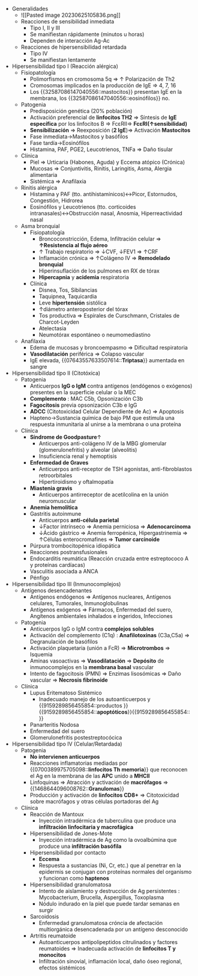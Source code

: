 - Generalidades
    - ![[Pasted image 20230625105836.png]]
    - Reacciones de sensibilidad inmediata
        - Tipo I, II y III
        - Se manifiestan rápidamente (minutos u horas)
        - Dependen de interacción Ag-Ac
    - Reacciones de hipersensibilidad retardada
        - Tipo IV
        - Se manifiestan lentamente
- Hipersensibilidad tipo I (Reacción alérgica)
    - Fisiopatología
        - Polimorfismos en cromosoma 5q ⇒ ↑ Polarización de Th2
        - Cromosomas implicados en la producción de IgE ⇒ 4, 7, 16
        - Los {{32587086147040556::mastocitos}} presentan IgE en la membrana, los {{32587086147040556::eosinófilos}} no.
    - Patogenia
        - Predisposición genética (20% población)
        - Activación preferencial de **linfocitos TH2** ⇒ Síntesis de **IgE específica** por los linfocitos B ⇒ FcεRII⇒ **FcεRI(↑sensibilidad)**
        - **Sensibilización** ⇒ Reexposición (**2 IgE**)⇒ Activación **Mastocitos**
        - Fase inmediata→Mastocitos y basófilos
        - Fase tardía→Eosinófilos
        - Histamina, PAF, PGE2, Leucotrienos, TNFa ⇒ Daño tisular
    - Clínica
        - Piel ⇒ Urticaria (Habones, Aguda) y Eccema atópico (Crónica)
        - Mucosas ⇒ Conjuntivitis, Rinitis, Laringitis, Asma, Alergia alimentaria
        - Sistémica ⇒ Anafilaxia
    - Rinitis alérgica
        - Histamina y PAF (tto. antihistamínicos)↔Picor, Estornudos, Congestión, Hidrorea
        - Eosinófilos y Leucotrienos (tto. corticoides intranasales)↔Obstrucción nasal, Anosmia, Hiperreactividad nasal
    - Asma bronquial
        - Fisiopatología
            - Broncoconstricción, Edema, Infiltración celular ⇒ **↑Resistencia al flujo aéreo**
            - ↑ Trabajo respiratorio ⇒ ↓CVF, ↓FEV1 ⇒ ↑CRF
            - Inflamación crónica ⇒ ↑Colágeno IV ⇒ **Remodelado bronquial**
            - Hiperinsuflación de los pulmones en RX de tórax
            - **Hipercapnia** y **acidemia** respiratoria
        - Clínica
            - Disnea, Tos, Sibilancias
            - Taquipnea, Taquicardia
            - Leve **hipertensión** sistólica
            - ↑diámetro anteroposterior del tórax
            - Tos productiva ⇒ Espirales de Curschmann, Cristales de Charcot-Leyden
            - Atelectasia
            - Neumotórax espontáneo o neumomediastino
    - Anafilaxia
        - Edema de mucosas y broncoempasmo ⇒ Dificultad respiratoria
        - **Vasodilatación** periférica ⇒ Colapso vascular
        - IgE elevada, {{07643557633507614::**Triptasa**}} aumentada en sangre
- Hipersensibilidad tipo II (Citotóxica)
    - Patogenia
        - Anticuerpos **IgG o IgM** contra antígenos (endógenos o exógenos) presentes en la superficie celular o la MEC
        - **Complemento** : MAC C5b, Opsonización C3b
        - **Fagocitosis** previa opsonización C3b e IgG
        - **ADCC** (Citotoxicidad Celular Dependiente de Ac) ⇒ Apoptosis
        - Hapteno→Sustancia química de bajo PM que estimula una respuesta inmunitaria al unirse a la membrana o una proteína
    - Clínica
        - **Síndrome de Goodpasture**↑
            - Anticuerpos anti-colágeno IV de la MBG glomerular (glomerulonefritis) y alveolar (alveolitis)
            - Insuficiencia renal y hemoptisis
        - **Enfermedad de Graves**
            - Anticuerpos anti-receptor de TSH agonistas, anti-fibroblastos retroorbitales
            - Hipertiroidismo y oftalmopatía
        - **Miastenia gravis**
            - Anticuerpos antirreceptor de acetilcolina en la unión neuromuscular
        - **Anemia hemolítica**
        - Gastritis autoinmune
            - Anticuerpos **anti-célula parietal**
            - ↓Factor intrínseco ⇒ Anemia perniciosa ⇒ **Adenocarcinoma**
            - ↓Ácido gástrico ⇒ Anemia ferropénica, Hipergastrinemia ⇒ ↑Células enterocromafines ⇒ **Tumor carcinoide**
        - Púrpura trombocitopénica idiopática
        - Reacciones postransfusionales
        - Endocarditis reumática (Reacción cruzada entre estreptococo A y proteínas cardíacas)
        - Vasculitis asociada a ANCA
        - Pénfigo
- Hipersensibilidad tipo III (Inmunocomplejos)
    - Antígenos desencadenantes
        - Antígenos endógenos ⇒ Antígenos nucleares, Antígenos celulares, Tumorales, Inmunoglobulinas
        - Antígenos exógenos ⇒ Fármacos, Enfermedad del suero, Angítenos ambientales inhalados e ingeridos, Infecciones
    - Patogenia
        - Anticuerpos IgG o IgM contra **complejos solubles**
        - Activación del complemento (C1q) : **Anafilotoxinas** (C3a,C5a) ⇒ Degranulación de basófilos
        - Activación plaquetaria (unión a FcR) ⇒ **Microtrombos** ⇒ Isquemia
        - Aminas vasoactivas ⇒ **Vasodilatación** ⇒ **Depósito** de inmunocomplejos en la **membrana basal** vascular
        - Intento de fagocitosis (PMN) ⇒ Enzimas lisosómicas ⇒ Daño vascular ⇒ **Necrosis fibrinoide**
    - Clínica
        - Lupus Eritematoso Sistémico
            - Inadecuado manejo de los autoanticuerpos y {{9159289856455854::productos }}{{9159289856455854::**apoptóticos**}}{{9159289856455854:: }}
        - Panarteritis Nodosa
        - Enfermedad del suero
        - Glomerulonefritis postestreptocócica
- Hipersensibilidad tipo IV (Celular/Retardada)
    - Patogenia
        - **No intervienen anticuerpos**
        - Reacciones inflamatorias mediadas por {{0700389975705098::**linfocitos Th memoria**}} que reconocen el Ag en la membrana de las **APC** unido a **MHCII**
        - Linfoquinas ⇒ Atracción y activación de **macrófagos** ⇒ {{1468644096008762::**Granulomas**}}
        - Producción y activación de **linfocitos CD8+** ⇒ Citotoxicidad sobre macrófagos y otras células portadoras del Ag
    - Clínica
        - Reacción de Mantoux
            - Inyección intradérmica de tuberculina que produce una **infiltración linfocitaria y macrofágica**
        - Hipersensibilidad de Jones-Mote
            - Inyección intradérmica de Ag como la ovoalbúmina que produce una **infiltración basófila**
        - Hipersensibilidad por contacto
            - **Eccema**
            - Respuesta a sustancias (Ni, Cr, etc.) que al penetrar en la epidermis se conjugan con proteínas normales del organismo y funcionan como **haptenos**
        - Hipersensibilidad granulomatosa
            - Intento de aislamiento y destrucción de Ag persistentes : Mycobacterium, Brucella, Aspergillus, Toxoplasma
            - Nódulo indurado en la piel que puede tardar semanas en surgir
        - Sarcoidosis
            - Enfermedad granulomatosa cróncia de afectación multiorgánica desencadenada por un antígeno desconocido
        - Artritis reumatoide
            - Autoanticuerpos antipolipeptidos citrulinados y factores reumatoides ⇒ Inadecuada activación de **linfocitos T y monocitos**
            - Infiltración sinovial, inflamación local, daño óseo regional, efectos sistémicos